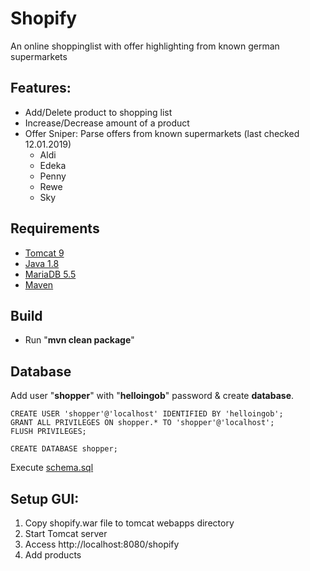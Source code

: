 # Shopify

An online shoppinglist with offer highlighting from known german supermarkets

## Features:
- Add/Delete product to shopping list
- Increase/Decrease amount of a product
- Offer Sniper: Parse offers from known supermarkets (last checked 12.01.2019)
  - Aldi
  - Edeka
  - Penny
  - Rewe
  - Sky
  

## Requirements
- [Tomcat 9](https://tomcat.apache.org/download-90.cgi)
- [Java 1.8](https://java.com/de/download/)
- [MariaDB 5.5](https://mariadb.com/downloads/)
- [Maven](https://maven.apache.org/download.cgi)


## Build
  - Run "**mvn clean package**"
  
## Database
Add user "**shopper**" with "**helloingob**" password & create **database**.

  ```
  CREATE USER 'shopper'@'localhost' IDENTIFIED BY 'helloingob';
  GRANT ALL PRIVILEGES ON shopper.* TO 'shopper'@'localhost';
  FLUSH PRIVILEGES;

  CREATE DATABASE shopper;
  ```
  Execute [schema.sql](/sql/schema.sql)

## Setup GUI:
1) Copy shopify.war file to tomcat webapps directory
2) Start Tomcat server
3) Access http://localhost:8080/shopify
4) Add products
